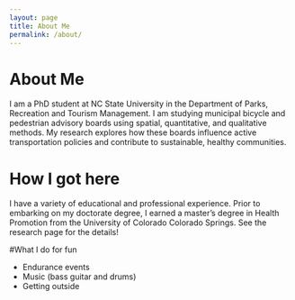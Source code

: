 ```yaml
---
layout: page
title: About Me
permalink: /about/
---
```


# About Me

I am a PhD student at NC State University in the Department of Parks, Recreation and Tourism Management. I am studying municipal bicycle and pedestrian advisory boards using spatial, quantitative, and qualitative methods. My research explores how these boards influence active transportation policies and contribute to sustainable, healthy communities.

# How I got here
I have a variety of educational and professional experience. Prior to embarking on my doctorate degree, I earned a master’s degree in Health Promotion from the University of Colorado Colorado Springs. See the research page for the details!

#What I do for fun
- Endurance events
- Music (bass guitar and drums)
- Getting outside
